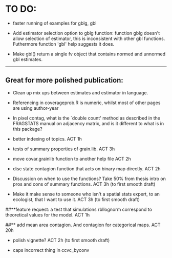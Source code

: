 # TO DO:

- faster running of examples for gblg, gbl

- Add estimator selection option to gblg function: function gblg doesn't allow selection of estimator, this is inconsistent with other gbl functions. Futhermore function 'gbl' help suggests it does.

- Make gbl() return a single fv object that contains normed and unnormed gbl estimates. 

----

## Great for more polished publication:
- Clean up mix ups between estimates and estimator in language.

- Referencing in coverageprob.R is numeric, whilst most of other pages are using author-year

- In pixel contag, what is the `double count' method as described in the FRAGSTATS manual on adjacency matrix, and is it different to what is in this package? 

- better indexing of topics. ACT 1h

- tests of summary properties of grain.lib. ACT 3h

- move covar.grainlib function to another help file  ACT 2h

- disc state contagion function that acts on binary map directly. ACT 2h

- Discussion on when to use the functions? Take 50% from thesis intro on pros and cons of summary functions. ACT 3h (to first smooth draft)

- Make it make sense to someone who isn't a spatial stats expert, to an ecologist, that I want to use it. ACT 3h (to first smooth draft)

##**feature request: a test that simulations rbllognorm correspond to theoretical values for the model. ACT 1h

##** add mean area contagion. And contagion for categorical maps. ACT 20h

- polish vignette? ACT 2h (to first smooth draft)

- caps incorrect thing in ccvc_byconv

